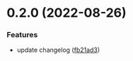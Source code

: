 # 0.2.0 (2022-08-26)


### Features

* update changelog ([fb21ad3](https://github.com/SupremeDPS/cicd-greetings/commit/fb21ad3bb0efb64241a48138e6abdfab8e08cc05))



